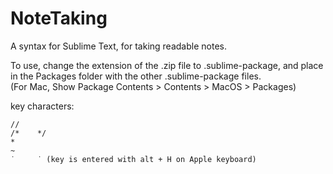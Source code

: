 # NoteTaking
A syntax for Sublime Text, for taking readable notes.  

To use, change the extension of the .zip file to .sublime-package, and place in the Packages folder with the other .sublime-package files.  
(For Mac, Show Package Contents > Contents > MacOS > Packages)  

key characters:

    //
    /*    */
    *
    ~
    ˙     ˙ (key is entered with alt + H on Apple keyboard)

